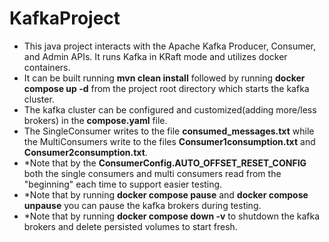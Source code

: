 # KafkaProject

- This java project interacts with the Apache Kafka Producer, Consumer, and Admin APIs. It runs Kafka in KRaft mode and utilizes docker containers.
- It can be built running **mvn clean install** followed by running **docker compose up -d** from the project root directory which starts the kafka cluster.
- The kafka cluster can be configured and customized(adding more/less brokers) in the **compose.yaml** file.
- The SingleConsumer writes to the file **consumed_messages.txt** while the MultiConsumers write to the files **Consumer1consumption.txt** and **Consumer2consumption.txt**.
- *Note that by the **ConsumerConfig.AUTO_OFFSET_RESET_CONFIG** both the single consumers and multi consumers read from the "beginning" each time to support easier testing.
- *Note that by running **docker compose pause** and **docker compose unpause** you can pause the kafka brokers during testing.
- *Note that by running **docker compose down -v** to shutdown the kafka brokers and delete persisted volumes to start fresh.
